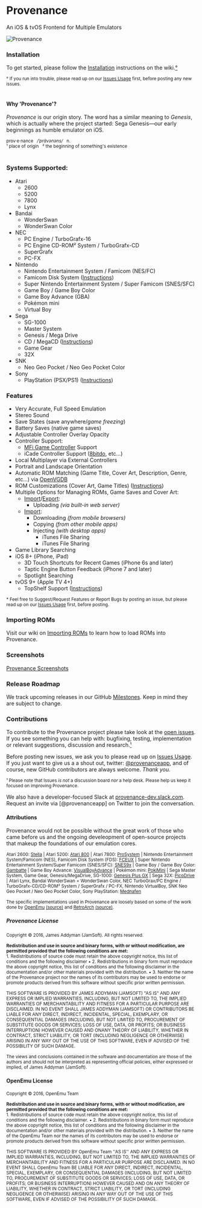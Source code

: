 # Provenance
An iOS & tvOS Frontend for Multiple Emulators

![Provenance](https://static1.squarespace.com/static/584075871b631b9469f02885/t/58571894725e25a3d82cd6a9/1482102948632/?format=2500w)


### <a id="installation-footnote"></a>Installation

To get started, please follow the [Installation](https://github.com/jasarien/Provenance/wiki) instructions on the wiki.[°](#installation-footnote)

<sub>°&nbsp;If you run into trouble, please read up on our [Issues Usage](https://github.com/jasarien/Provenance/wiki/Issues-Usage) first, before posting any new issues.</sub><br><br>


#### Why 'Provenance'?

_Provenance_ is our origin story. The word has a similar meaning to _Genesis_, which is actually where the project started: Sega Genesis—our early beginnings as humble emulator on iOS.

<sub> prov·e·nance &nbsp; _/ˈprävənəns/_ &nbsp; n. </sub><br>
<sup> ¹ place of origin &nbsp; ² the beginning of something's existence </sup><br><br>


### Systems Supported:

- Atari
  - 2600
  - 5200
  - 7800
  - Lynx
- Bandai
  - WonderSwan
  - WonderSwan Color
- NEC
  - PC Engine / TurboGrafx-16
  - PC Engine CD-ROM² System / TurboGrafx-CD
  - SuperGrafx
  - PC-FX
- Nintendo 
  - Nintendo Entertainment System / Famicom (NES/FC)
  - Famicom Disk System ([Instructions](https://github.com/jasarien/Provenance/wiki/Instructions:-Famicom-Disk-System))
  - Super Nintendo Entertainment System / Super Famicom (SNES/SFC)
  - Game Boy / Game Boy Color 
  - Game Boy Advance (GBA)
  - Pokémon mini
  - Virtual Boy
- Sega
  - SG-1000
  - Master System
  - Genesis / Mega Drive
  - CD / MegaCD ([Instructions](https://github.com/jasarien/Provenance/wiki/Instructions:-Sega-CD-MegaCD))
  - Game Gear
  - 32X
- SNK
  - Neo Geo Pocket / Neo Geo Pocket Color
- Sony
  - PlayStation (PSX/PS1) ([Instructions](https://github.com/jasarien/Provenance/wiki/Instructions:-PlayStation))


### Features

- Very Accurate, Full Speed Emulation
- Stereo Sound
- Save States (save anywhere/_game freezing_)
- Battery Saves (native game saves)
- Adjustable Controller Overlay Opacity
- Controller Support:
  - [MFi Game Controller](https://mfigames.com/compare-mfi-controllers/) Support
  - iCade Controller Support ([8bitdo](http://www.8bitdo.com/), etc…)
- Local Multiplayer via External Controllers
- Portrait and Landscape Orientation
- Automatic ROM Matching (Game Title, Cover Art, Description, Genre, etc…) via [OpenVGDB](https://github.com/OpenVGDB/OpenVGDB)
- ROM Customizations (Cover Art, Game Titles) ([Instructions](https://github.com/jasarien/Provenance/wiki/Customizing-ROMs))
- Multiple Options for Managing ROMs, Game Saves and Cover Art:
  - [Import](https://github.com/jasarien/Provenance/wiki/Importing-ROMs)/[Export](https://github.com/jasarien/Provenance/wiki/Exporting-Files):
    - Uploading _(via built-in web server)_
  - [Import](https://github.com/jasarien/Provenance/wiki/Importing-ROMs):
    - Downloading _(from mobile browsers)_
    - Copying _(from other mobile apps)_
    - Injecting _(with desktop apps)_
      - iTunes File Sharing
      - iTunes File Sharing
- Game Library Searching
- iOS 8+ (iPhone, iPad)
  - 3D Touch Shortcuts for Recent Games (iPhone 6s and later)
  - Taptic Engine Button Feedback (iPhone 7 and later)
  - Spotlight Searching
- tvOS 9+ (Apple TV 4+)
    - TopShelf Support ([Instructions](https://github.com/jasarien/Provenance/wiki/Setup-TopShelf-&-Spotlight))

<sub>*&nbsp;Feel free to Suggest/Request Features or Report Bugs by posting an issue, but please read up on our [Issues Usage](https://github.com/jasarien/Provenance/wiki/Issues-Usage) first, before posting.</sub>

### Importing ROMs
Visit our wiki on [Importing ROMs](https://github.com/jasarien/Provenance/wiki/Importing-ROMs) to learn how to load ROMs into Provenance.

### Screenshots
[Provenance Screenshots](http://jamesaddyman.com/provenance/screenshots)

### Release Roadmap
We track upcoming releases in our GitHub [Milestones](https://github.com/jasarien/Provenance/milestones?direction=asc&sort=title&state=open). Keep in mind they are subject to change.

### Contributions
To contribute to the Provenance project please take look at the [open issues](https://github.com/jasarien/Provenance/issues). If you see something you can help with: bugfixing, testing, implementation or relevant suggestions, discussion and research.[¹](#contributions-footnote)

Before posting new issues, we ask you to please read up on [Issues Usage](https://github.com/jasarien/Provenance/wiki/Issues-Usage). If you just want to give us a a shout out,  twitter: [@provenanceapp](https://twitter.com/provenanceapp), and of course, new GitHub contributors are always welcome. _Thank you._

<sup>¹ Please note that Issues _is not_ a discussion board _nor_ a help desk. Please help us keep it focused on improving Provenance. </sup><br> 

We also have a developer-focused Slack at [provenance-dev.slack.com](http://provenance-dev.slack.com). Request an invite via [@provenanceapp] on Twitter to join the conversation.


#### Attributions

Provenance would not be possible without the great work of those who came before us and the ongoing develeopment of open-source projects that makeup the foundations of our emulation cores.

<sub> Atari 2600: [Stella](http://stella.sourceforge.net/) | Atari 5200: [Atari 800](http://atari800.sourceforge.net) | Atari 7800: [ProSystem](http://gstanton.github.io/ProSystem1_3/) | Nintendo Entertainment System/Famicom (NES), Famicom Disk System (FDS): [FCEUX](http://www.fceux.com/web/home.html) | Super Nintendo Entertainment System/Super Famicom (SNES/SFC): [SNES9x](http://www.snes9x.com) | Game Boy / Game Boy Color: [Gambatte](http://gambatte.sourceforge.net/) | Game Boy Advance: [VisualBoyAdvance](http://sourceforge.net/projects/vba/) | Pokémon mini: [PokiMini](https://sourceforge.net/projects/pokemini/) | Sega Master System, Game Gear, Genesis/MegaDrive, SG-1000: [Genesis Plus GX](https://bitbucket.org/eke/genesis-plus-gx/) | Sega 32X: [PicoDrive](https://github.com/notaz/picodrive) | Atari Lynx, Bandai WonderSwan + WonderSwan Color, NEC TurboGrax/PC Engine / TurboGrafx-CD/CD-ROM² System / SuperGrafx / PC-FX, Nintendo VirtualBoy, SNK Neo Geo Pocket / Neo Geo Pocket Color, Sony PlayStation: [Mednafen](https://mednafen.github.io)</sub><br>

<sub>The specific implementations used in Provenance are loosely based on some of the work done by [OpenEmu](http://openemu.org) [(source)](http://github.com/OpenEmu) and [RetroArch](http://www.libretro.com) [(source)](https://github.com/libretro/RetroArch).</sub>


##### Provenance License

<sub>Copyright © 2016, James Addyman (JamSoft). All rights reserved.</sub><br>

<sub>**Redistribution and use in source and binary forms, with or without modification, are
permitted provided that the following conditions are met:**<br> 1. Redistributions of source code must retain the above copyright notice, this list of conditions and the following disclaimer • 2. Redistributions in binary form must reproduce the above copyright notice, this list of conditions and the following disclaimer in the documentation and/or other materials provided with the distribution. • 3. Neither the name of the Provenance project nor the names of its contributors may be used to endorse or promote products derived from this software without specific prior written permission.</sub><br>

<SUB> THIS SOFTWARE IS PROVIDED BY JAMES ADDYMAN (JAMSOFT) "AS IS" AND ANY EXPRESS OR IMPLIED WARRANTIES, INCLUDING, BUT NOT LIMITED TO, THE IMPLIED WARRANTIES OF MERCHANTABILITY AND FITNESS FOR A PARTICULAR PURPOSE ARE DISCLAIMED. IN NO EVENT SHALL JAMES ADDYMAN (JAMSOFT) OR CONTRIBUTORS BE LIABLE FOR ANY DIRECT, INDIRECT, INCIDENTAL, SPECIAL, EXEMPLARY, OR CONSEQUENTIAL DAMAGES (INCLUDING, BUT NOT LIMITED TO, PROCUREMENT OF SUBSTITUTE GOODS OR SERVICES; LOSS OF USE, DATA, OR PROFITS; OR BUSINESS INTERRUPTION) HOWEVER CAUSED AND ONANY THEORY OF LIABILITY, WHETHER IN CONTRACT, STRICT LIABILITY, OR TORT (INCLUDING
NEGLIGENCE OR OTHERWISE) ARISING IN ANY WAY OUT OF THE USE OF THIS SOFTWARE, EVEN IF ADVISED OF THE POSSIBILITY OF SUCH DAMAGE. </SUB><BR>

<sub> The views and conclusions contained in the software and documentation are those of the
authors and should not be interpreted as representing official policies, either expressed
or implied, of James Addyman (JamSoft).</sub>


#### OpenEmu License

<sub>Copyright © 2016, OpenEmu Team</sub><br>

<sub>**Redistribution and use in source and binary forms, with or without modification, are permitted provided that the following conditions are met:**<br> 1. Redistributions of source code must retain the above copyright notice, this list of conditions and the following disclaimer. • 2. Redistributions in binary form must reproduce the above copyright notice, this list of conditions and the following disclaimer in the documentation and/or other materials provided with the distribution. • 3. Neither the name of the OpenEmu Team nor the names of its contributors may be used to endorse or promote products derived from this software without specific prior written permission.</sub><br>

<SUB> THIS SOFTWARE IS PROVIDED BY OpenEmu Team ''AS IS'' AND ANY EXPRESS OR IMPLIED WARRANTIES, INCLUDING, BUT NOT LIMITED TO, THE IMPLIED WARRANTIES OF MERCHANTABILITY AND FITNESS FOR A PARTICULAR PURPOSE ARE DISCLAIMED. IN NO EVENT SHALL OpenEmu Team BE LIABLE FOR ANY DIRECT, INDIRECT, INCIDENTAL, SPECIAL, EXEMPLARY, OR CONSEQUENTIAL DAMAGES (INCLUDING, BUT NOT LIMITED TO, PROCUREMENT OF SUBSTITUTE GOODS OR SERVICES; LOSS OF USE, DATA, OR PROFITS; OR BUSINESS INTERRUPTION) HOWEVER CAUSED AND
ON ANY THEORY OF LIABILITY, WHETHER IN CONTRACT, STRICT LIABILITY, OR TORT (INCLUDING NEGLIGENCE OR OTHERWISE) ARISING IN ANY WAY OUT OF THE USE OF THIS SOFTWARE, EVEN IF ADVISED OF THE POSSIBILITY OF SUCH DAMAGE.<SUB><BR>

